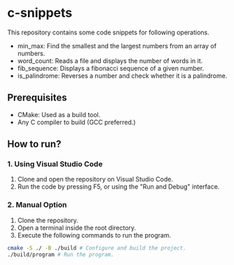 # c-snippets

This repository contains some code snippets for following operations.

- min_max: Find the smallest and the largest numbers from an array of numbers.
- word_count: Reads a file and displays the number of words in it.
- fib_sequence: Displays a fibonacci sequence of a given number.
- is_palindrome: Reverses a number and check whether it is a palindrome.

## Prerequisites

- CMake: Used as a build tool.
- Any C compiler to build (GCC preferred.)

## How to run?

### 1. Using Visual Studio Code

1. Clone and open the repository on Visual Studio Code.
2. Run the code by pressing F5, or using the "Run and Debug" interface.

### 2. Manual Option

1. Clone the repository.
2. Open a terminal inside the root directory.
3. Execute the following commands to run the program.
```bash
cmake -S ./ -B ./build # Configure and build the project.
./build/program # Run the program.
```
